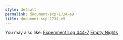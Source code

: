 ```yaml
---
style: default
permalink: document-scp-1734-e9
title: document-scp-1734-e9
---
```

You may also like:
[Experiment Log 444-7](http://scp-wiki.net/experiment-log-444-7)
[Empty Nights](http://scp-wiki.net/empty-nights)